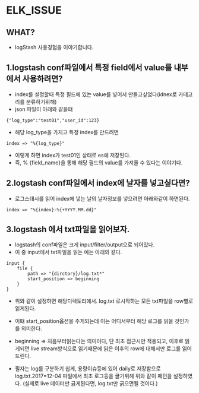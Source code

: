 # ELK_ISSUE

## WHAT?
+ logStash 사용경험을 이야기합니다.

## 1.logstash conf파일에서 특정 field에서 value를 내부에서 사용하려면?

+ index를 설정할때 특정 필드에 있는 value를 넣어서 만들고싶었다(idnex로 카테고리를 분류하기위해)
+ json 파일이 아래와 같을떄

```
{"log_type":"test01","user_id":123}
```

+ 해당 log_type을 가지고 특정 index를 만드려면

```
index => "%{log_type}"
```

+ 이렇게 하면 index가 test01인 상태로 es에 저장된다.
+ 즉, % {field_name}을 통해 해당 필드의 value를 가져올 수 있다는 이야기다.



## 2.logstash conf파일에서 index에 날자를 넣고싶다면?

+ 로그스태시를 읽어 index에 넣는 날의 날자정보를 넣으려면 아래와같이 하면된다.

`index => "%{index}-%{+YYYY.MM.dd}"`


## 3.logstash 에서 txt파일을 읽어보자.
+ logstash의 conf파일은 크게 input/filter/output으로 되어있다.
+ 이 중 input에서 txt파일을 읽는 예는 아래와 같다.


```
input {
	file {
		path => "{dirctory}/log.txt*"
        start_position => beginning
	}
}
```

+ 위와 같이 설정하면 해당디렉토리에서. log.txt 로시작하는 모든 txt파일을 row별로 읽게된다.
+ 이떄 start_position옵션을 주게되는데 이는 어디서부터 해당 로그를 읽을 것인가를 의미한다.
+ beginning => 처음부터읽는다는 의미이다, 단 최초 접근시만 적용되고, 이후로 읽게되면 live stream방식으로 읽기때문에 읽은 이후의 row에 대해서만 로그를 읽어드린다.

+ 필자는 log를 구분하기 쉽게, 용량이슈등에 있어 daily로 저장함으로 log.txt.2017=12-04 파일에서 최초 로그등을 글기위해 위와 같이 패턴을 설정하였다. (실제로 live 데이터만 긁게된다면, log.txt만 긁으면될 것이다.)

